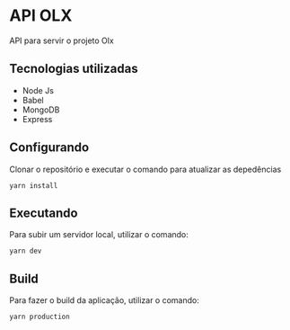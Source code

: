 # API OLX
API para servir o projeto Olx

## Tecnologias utilizadas
- Node Js
- Babel
- MongoDB
- Express

## Configurando
Clonar o repositório e executar o comando para atualizar as depedências
```ssh
yarn install
```
## Executando
Para subir um servidor local, utilizar o comando:
```ssh
yarn dev
```
## Build
Para fazer o build da aplicação, utilizar o comando:
```ssh
yarn production
```
